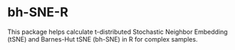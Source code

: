 # bh-SNE-R
This package helps calculate t-distributed Stochastic Neighbor Embedding (tSNE) and Barnes-Hut tSNE (bh-SNE) in R for complex samples. 
